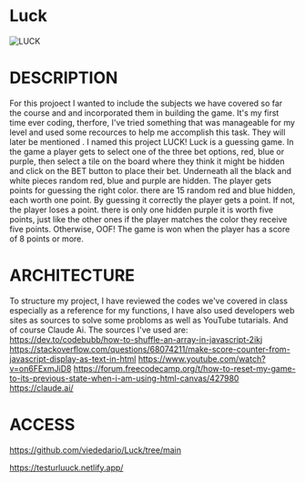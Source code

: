 # Luck

![LUCK](https://github.com/user-attachments/assets/870c8f3b-9f28-402a-9080-70feaed1441d)


# DESCRIPTION
For this projoect I wanted to include the subjects we have covered so far the course and and incorporated them in building the game. It's my first time ever coding, therfore, I've tried something that was manageable for my level and used some recources to help me accomplish this task. They will later be mentioned . I named this project LUCK!
Luck is a guessing game. In the game a player gets to select one of the three bet options, red, blue or purple, then select  a tile on the board where they think it might be hidden and click on the BET button to place their bet. Underneath all the black and white pieces random red, blue and purple are hidden. The player gets points for guessing the right color. there are 15 random red and blue hidden, each worth one point. By guessing it correctly the player gets a point. If not, the player loses a point. there is only one hidden purple it is worth five points, just like the other ones if the player matches the color they receive five points. Otherwise, OOF! 
The game is won when the player has a score of 8 points or more.




# ARCHITECTURE
To structure my project, I have reviewed the codes we've covered in class especially as a reference for my functions, I have also used developers web sites as sources to solve some probloms as well as YouTube tutarials. And of course Claude Ai.
The sources I've used are:
https://dev.to/codebubb/how-to-shuffle-an-array-in-javascript-2ikj
https://stackoverflow.com/questions/68074211/make-score-counter-from-javascript-display-as-text-in-html
https://www.youtube.com/watch?v=on6FExmJiD8
https://forum.freecodecamp.org/t/how-to-reset-my-game-to-its-previous-state-when-i-am-using-html-canvas/427980
https://claude.ai/


# ACCESS
https://github.com/viededario/Luck/tree/main

https://testurluuck.netlify.app/




